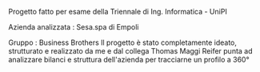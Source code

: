 Progetto fatto per esame della Triennale di Ing. Informatica - UniPI

Azienda analizzata : Sesa.spa di Empoli

Gruppo : Business Brothers 
Il progetto è stato completamente ideato, strutturato e realizzato da me e dal collega Thomas Maggi Reifer
punta ad analizzare bilanci e struttura dell'azienda per tracciarne un profilo a 360°

